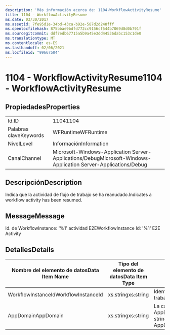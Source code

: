 ```yaml
---
description: 'Más información acerca de: 1104-WorkflowActivityResume'
title: 1104 - WorkflowActivityResume
ms.date: 03/30/2017
ms.assetid: 7fe95d1e-34bd-43ca-b92e-587d2d248fff
ms.openlocfilehash: 875bbae9bdfd772cc9156cf544b7069d8d0b791f
ms.sourcegitcommit: ddf7edb67715a5b9a45e3dd44536dabc153c1de0
ms.translationtype: MT
ms.contentlocale: es-ES
ms.lasthandoff: 02/06/2021
ms.locfileid: "99667504"
---
```

# <a name="1104---workflowactivityresume"></a><span data-ttu-id="6d75f-103">1104 - WorkflowActivityResume</span><span class="sxs-lookup"><span data-stu-id="6d75f-103">1104 - WorkflowActivityResume</span></span>

## <a name="properties"></a><span data-ttu-id="6d75f-104">Propiedades</span><span class="sxs-lookup"><span data-stu-id="6d75f-104">Properties</span></span>  
  
|||  
|-|-|  
|<span data-ttu-id="6d75f-105">Id.</span><span class="sxs-lookup"><span data-stu-id="6d75f-105">ID</span></span>|<span data-ttu-id="6d75f-106">1104</span><span class="sxs-lookup"><span data-stu-id="6d75f-106">1104</span></span>|  
|<span data-ttu-id="6d75f-107">Palabras clave</span><span class="sxs-lookup"><span data-stu-id="6d75f-107">Keywords</span></span>|<span data-ttu-id="6d75f-108">WFRuntime</span><span class="sxs-lookup"><span data-stu-id="6d75f-108">WFRuntime</span></span>|  
|<span data-ttu-id="6d75f-109">Nivel</span><span class="sxs-lookup"><span data-stu-id="6d75f-109">Level</span></span>|<span data-ttu-id="6d75f-110">Información</span><span class="sxs-lookup"><span data-stu-id="6d75f-110">Information</span></span>|  
|<span data-ttu-id="6d75f-111">Canal</span><span class="sxs-lookup"><span data-stu-id="6d75f-111">Channel</span></span>|<span data-ttu-id="6d75f-112">Microsoft-Windows-Application Server-Applications/Debug</span><span class="sxs-lookup"><span data-stu-id="6d75f-112">Microsoft-Windows-Application Server-Applications/Debug</span></span>|  
  
## <a name="description"></a><span data-ttu-id="6d75f-113">Descripción</span><span class="sxs-lookup"><span data-stu-id="6d75f-113">Description</span></span>  

 <span data-ttu-id="6d75f-114">Indica que la actividad de flujo de trabajo se ha reanudado.</span><span class="sxs-lookup"><span data-stu-id="6d75f-114">Indicates a workflow activity has been resumed.</span></span>  
  
## <a name="message"></a><span data-ttu-id="6d75f-115">Message</span><span class="sxs-lookup"><span data-stu-id="6d75f-115">Message</span></span>  

 <span data-ttu-id="6d75f-116">Id. de WorkflowInstance: '%1' actividad E2E</span><span class="sxs-lookup"><span data-stu-id="6d75f-116">WorkflowInstance Id: '%1' E2E Activity</span></span>  
  
## <a name="details"></a><span data-ttu-id="6d75f-117">Detalles</span><span class="sxs-lookup"><span data-stu-id="6d75f-117">Details</span></span>  
  
|<span data-ttu-id="6d75f-118">Nombre del elemento de datos</span><span class="sxs-lookup"><span data-stu-id="6d75f-118">Data Item Name</span></span>|<span data-ttu-id="6d75f-119">Tipo del elemento de datos</span><span class="sxs-lookup"><span data-stu-id="6d75f-119">Data Item Type</span></span>|<span data-ttu-id="6d75f-120">Descripción</span><span class="sxs-lookup"><span data-stu-id="6d75f-120">Description</span></span>|  
|--------------------|--------------------|-----------------|  
|<span data-ttu-id="6d75f-121">WorkflowInstanceId</span><span class="sxs-lookup"><span data-stu-id="6d75f-121">WorkflowInstanceId</span></span>|<span data-ttu-id="6d75f-122">xs:string</span><span class="sxs-lookup"><span data-stu-id="6d75f-122">xs:string</span></span>|<span data-ttu-id="6d75f-123">Identificación de instancia del flujo de trabajo.</span><span class="sxs-lookup"><span data-stu-id="6d75f-123">The workflow instance id.</span></span>|  
|<span data-ttu-id="6d75f-124">AppDomain</span><span class="sxs-lookup"><span data-stu-id="6d75f-124">AppDomain</span></span>|<span data-ttu-id="6d75f-125">xs:string</span><span class="sxs-lookup"><span data-stu-id="6d75f-125">xs:string</span></span>|<span data-ttu-id="6d75f-126">La cadena devuelta por AppDomain.CurrentDomain.FriendlyName.</span><span class="sxs-lookup"><span data-stu-id="6d75f-126">The string returned by AppDomain.CurrentDomain.FriendlyName.</span></span>|
